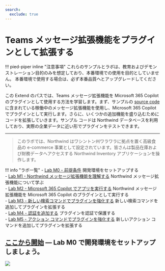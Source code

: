 ```yaml
---
search:
  exclude: true
---
```

# Teams メッセージ拡張機能をプラグインとして拡張する
!!! pied-piper inline "注意事項"
    これらのサンプルとラボは、教育およびデモンストレーション目的のみを想定しており、本番環境での使用を目的としていません。 本番環境で使用する場合は、必ず本番品質へとアップグレードしてください。

この Extend のパスでは、Teams メッセージ拡張機能を Microsoft 365 Copilot のプラグインとして使用する方法を学習します。まず、サンプルの [source code](https://github.com/microsoft/copilot-camp/tree/main/src/extend-message-ext/Lab01-Run-NW-Teams/Northwind) に含まれている稼働中のメッセージ拡張機能を使用し、Microsoft 365 Copilot でプラグインとして実行します。さらに、いくつかの追加機能を盛り込むためにコードを拡張していきます。サンプル コードは Northwind データベースを利用しており、実際の企業データに近い形でプラグインをテストできます。  
<hr />

> このラボでは、Northwind はワシントン州ワラワラに拠点を置く高級食品の e-commerce 事業として設定されています。皆さんは製品在庫および財務データへアクセスする Northwind Inventory アプリケーションを操作します。

!!! info "ラボ一覧"
    - [Lab M0 - 前提条件](/copilot-camp/pages/extend-message-ext/00-prerequisites) 開発環境をセットアップする  
    - [Lab M1 - Northwind メッセージ拡張機能を理解する](/copilot-camp/pages/extend-message-ext/01-nw-teams-app) Northwind メッセージ拡張機能について学ぶ  
    - [Lab M2 - Microsoft 365 Copilot でアプリを実行する](/copilot-camp/pages/extend-message-ext/02-nw-plugin) Northwind メッセージ拡張機能を Microsoft 365 Copilot のプラグインとして実行する  
    - [Lab M3 - 新しい検索コマンドでプラグインを強化する](/copilot-camp/pages/extend-message-ext/03-enhance-nw-plugin) 新しい検索コマンドを追加してプラグインを拡張する  
    - [Lab M4 - 認証を追加する](/copilot-camp/pages/extend-message-ext/04-add-authentication) プラグインを認証で保護する  
    - [Lab M5 - アクション コマンドでプラグインを強化する](/copilot-camp/pages/extend-message-ext/05-add-action) 新しいアクション コマンドを追加してプラグインを拡張する  

## <a href="./00-prerequisites">ここから開始</a> — Lab M0 で開発環境をセットアップしましょう。

<img src="https://m365-visitor-stats.azurewebsites.net/copilot-camp/extend-message-ext/index" />